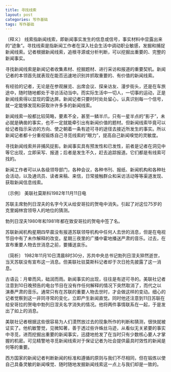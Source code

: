 ```yaml
---
title: 寻找线索
layout: post
categories: 写作基础
tags: 写作基础
---
```


〔释义〕 线索指新闻线索，即新闻事实发生的信息或信号，事实材料中显露出来的“迹象”。寻找线索是指新闻工作者在深入社会生活中调动职业敏感，发掘和捕捉新闻线索。记者根据新闻线索，追根寻源或分析判断，可以挖掘出重要的、完整的新闻事实。

寻找新闻线索是新闻记者收集素材、挖掘题材、进行采访和报道的重要契机。新闻记者的本领首先就表现在能否迅速地识别并抓取重要的、有价值的新闻线索。

有经验的记者，无论是在参观展览、出席会议、探亲访友、漫步街头，还是在车旅途中，随时随地都处于寻访活动当中。而实际生活中一切人，一切事的运动，正是新闻线索得以显现的雷达屏。新闻记者只要时时处处留心，认真识别每一个信号，就一定能够发现和获取许许多多的新闻线索。

新闻线索一般都比较简略，要素不全，甚至一鳞半爪，只有一星半点的“影子”，未必就是确凿的事实，也不一定就能牵引出有新闻价值的题材。但新闻线索毕竟可以给记者指示采访的方向、使之朝着一条有迹可寻的途径去接近所发生的事实。所以新闻记者都十分重视锻炼自己寻觅线索的“眼力”，提高自己新闻嗅觉的灵敏度。

寻找新闻线索并非捕风捉影。新闻事实具有预发性和已发性，前者是记者在洞见中等它出现，立即采写、报道；后者是发生不久，赶去追踪报道。它们都是有线索可找的。

新闻工作者可以从各级领导部门，各种会议，各种书刊、报纸、新闻机构和各种社会活动，以及通讯员、读者来稿、来信，日常接触群众和采访活动等等渠道发现、获取新闻信息线索。

〔示例〕 美联社莫斯科1982年11月11日电

苏联主席勃列日涅夫的名字今天从给安哥拉的贺电中消失。引起了对这位75岁的克里姆林宫领导人的地位的猜测。

勃列日涅夫1980年和1981年都在致安哥拉的贺电中签了名。

苏联新闻机构星期四早晨没有报道苏联领导机构中任何人去世的消息，但是在电视节目中有了未作解释的改变。星期三夜里的广播中霍地播送严肃的音乐。过去，在宣布重要人物去世消息之前，要播送哀乐。

〔简析〕 1982年11月10日清晨8时30分，苏共中央总书记勃列日涅夫猝然逝世，当天苏联没有宣布这一消息。但美联社驻莫斯科记者却于次日抢先披露了这一消息。

古语云：月晕而风，础润而雨。新闻事实的出现，往往是有迹可寻的。美联社记者注意到10日晚预告的电台节目在没有作任何解释的情况下突然取消了，而代之以演奏严肃的音乐。通常只有在苏联的重要人物去世时，才会做这样的变动。细心的记者觉察到这一非同寻常的变化，立即产生新闻直觉。同时他还注意到11日苏联在给安哥拉的贺电中勃列日涅夫名字消失的情况。他将两件事情联系在一起，于是发出了如上的消息。

美联社记者根据这些很容易为人们漠然放过去的现象所作的判断和猜测，很快就被证实了。他机敏警觉，见微知著，善于透过些许蛛丝马迹，从看似无关紧要的事实中寻觅，进而挖掘出重要的新闻事实，迅捷地抢发了在当时只有少数核心要人才掌握的机密。可见精警地寻觅新闻线索对于保证记者为社会提供最具时效性的新闻是何等的重要。

西方国家的新闻记者判断新闻的标准和遵循的原则与我们不尽相同，但在锻炼以使自己具备灵敏的新闻嗅觉、随时随地发掘新闻线索这一点上与我们却是一致的。 